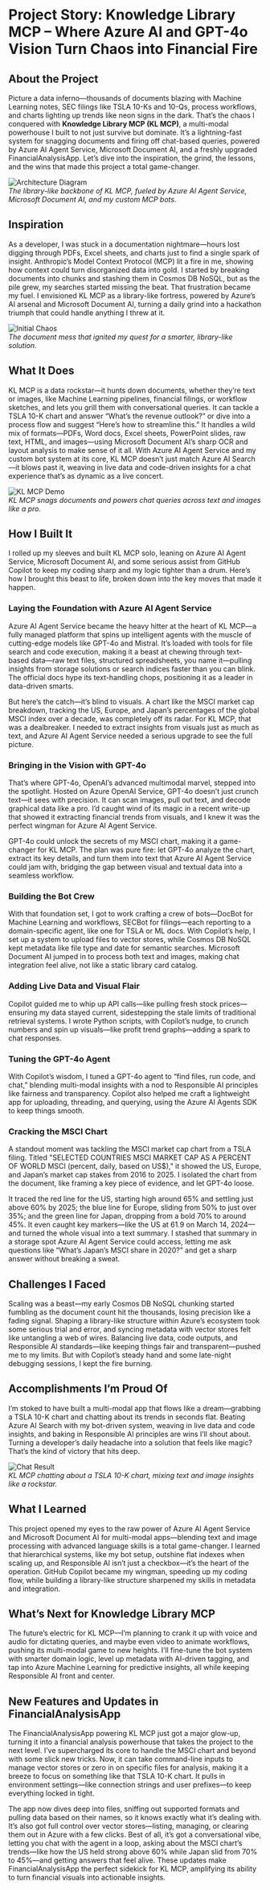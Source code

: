# Project Story: Knowledge Library MCP – Where Azure AI and GPT-4o Vision Turn Chaos into Financial Fire

## About the Project

Picture a data inferno—thousands of documents blazing with Machine Learning notes, SEC filings like TSLA 10-Ks and 10-Qs, process workflows, and charts lighting up trends like neon signs in the dark. That’s the chaos I conquered with **Knowledge Library MCP (KL MCP)**, a multi-modal powerhouse I built to not just survive but dominate. It’s a lightning-fast system for snagging documents and firing off chat-based queries, powered by Azure AI Agent Service, Microsoft Document AI, and a freshly upgraded FinancialAnalysisApp. Let’s dive into the inspiration, the grind, the lessons, and the wins that made this project a total game-changer.

![Architecture Diagram](https://raw.githubusercontent.com/aitrailblazer/Knowledge-Library-MCP/refs/heads/main/img/AIEdgePulse06-1-front.png)  
*The library-like backbone of KL MCP, fueled by Azure AI Agent Service, Microsoft Document AI, and my custom MCP bots.*

## Inspiration

As a developer, I was stuck in a documentation nightmare—hours lost digging through PDFs, Excel sheets, and charts just to find a single spark of insight. Anthropic’s Model Context Protocol (MCP) lit a fire in me, showing how context could turn disorganized data into gold. I started by breaking documents into chunks and stashing them in Cosmos DB NoSQL, but as the pile grew, my searches started missing the beat. That frustration became my fuel. I envisioned KL MCP as a library-like fortress, powered by Azure’s AI arsenal and Microsoft Document AI, turning a daily grind into a hackathon triumph that could handle anything I threw at it.

![Initial Chaos](https://raw.githubusercontent.com/aitrailblazer/Knowledge-Library-MCP/refs/heads/main/img/AIEdgePulse06.png)  
*The document mess that ignited my quest for a smarter, library-like solution.*

## What It Does

KL MCP is a data rockstar—it hunts down documents, whether they’re text or images, like Machine Learning pipelines, financial filings, or workflow sketches, and lets you grill them with conversational queries. It can tackle a TSLA 10-K chart and answer “What’s the revenue outlook?” or dive into a process flow and suggest “Here’s how to streamline this.” It handles a wild mix of formats—PDFs, Word docs, Excel sheets, PowerPoint slides, raw text, HTML, and images—using Microsoft Document AI’s sharp OCR and layout analysis to make sense of it all. With Azure AI Agent Service and my custom bot system at its core, KL MCP doesn’t just match Azure AI Search—it blows past it, weaving in live data and code-driven insights for a chat experience that’s as dynamic as a live concert.

![KL MCP Demo](https://raw.githubusercontent.com/aitrailblazer/Knowledge-Library-MCP/refs/heads/main/img/AIEdgePulse06-front.png)  
*KL MCP snags documents and powers chat queries across text and images like a pro.*

## How I Built It

I rolled up my sleeves and built KL MCP solo, leaning on Azure AI Agent Service, Microsoft Document AI, and some serious assist from GitHub Copilot to keep my coding sharp and my logic tighter than a drum. Here’s how I brought this beast to life, broken down into the key moves that made it happen.

### Laying the Foundation with Azure AI Agent Service

Azure AI Agent Service became the heavy hitter at the heart of KL MCP—a fully managed platform that spins up intelligent agents with the muscle of cutting-edge models like GPT-4o and Mistral. It’s loaded with tools for file search and code execution, making it a beast at chewing through text-based data—raw text files, structured spreadsheets, you name it—pulling insights from storage solutions or search indices faster than you can blink. The official docs hype its text-handling chops, positioning it as a leader in data-driven smarts.

But here’s the catch—it’s blind to visuals. A chart like the MSCI market cap breakdown, tracking the US, Europe, and Japan’s percentages of the global MSCI index over a decade, was completely off its radar. For KL MCP, that was a dealbreaker. I needed to extract insights from visuals just as much as text, and Azure AI Agent Service needed a serious upgrade to see the full picture.

### Bringing in the Vision with GPT-4o

That’s where GPT-4o, OpenAI’s advanced multimodal marvel, stepped into the spotlight. Hosted on Azure OpenAI Service, GPT-4o doesn’t just crunch text—it sees with precision. It can scan images, pull out text, and decode graphical data like a pro. I’d caught wind of its magic in a recent write-up that showed it extracting financial trends from visuals, and I knew it was the perfect wingman for Azure AI Agent Service.

GPT-4o could unlock the secrets of my MSCI chart, making it a game-changer for KL MCP. The plan was pure fire: let GPT-4o analyze the chart, extract its key details, and turn them into text that Azure AI Agent Service could jam with, bridging the gap between visual and textual data into a seamless workflow.

### Building the Bot Crew

With that foundation set, I got to work crafting a crew of bots—DocBot for Machine Learning and workflows, SECBot for filings—each reporting to a domain-specific agent, like one for TSLA or ML docs. With Copilot’s help, I set up a system to upload files to vector stores, while Cosmos DB NoSQL kept metadata like file type and date for semantic searches. Microsoft Document AI jumped in to process both text and images, making chat integration feel alive, not like a static library card catalog.

### Adding Live Data and Visual Flair

Copilot guided me to whip up API calls—like pulling fresh stock prices—ensuring my data stayed current, sidestepping the stale limits of traditional retrieval systems. I wrote Python scripts, with Copilot’s nudge, to crunch numbers and spin up visuals—like profit trend graphs—adding a spark to chat responses.

### Tuning the GPT-4o Agent

With Copilot’s wisdom, I tuned a GPT-4o agent to “find files, run code, and chat,” blending multi-modal insights with a nod to Responsible AI principles like fairness and transparency. Copilot also helped me craft a lightweight app for uploading, threading, and querying, using the Azure AI Agents SDK to keep things smooth.

### Cracking the MSCI Chart

A standout moment was tackling the MSCI market cap chart from a TSLA filing. Titled "SELECTED COUNTRIES MSCI MARKET CAP AS A PERCENT OF WORLD MSCI (percent, daily, based on US$)," it showed the US, Europe, and Japan’s market cap stakes from 2016 to 2025. I isolated the chart from the document, like framing a key piece of evidence, and let GPT-4o loose.

It traced the red line for the US, starting high around 65% and settling just above 60% by 2025; the blue line for Europe, sliding from 50% to just over 35%; and the green line for Japan, dropping from a bold 70% to around 45%. It even caught key markers—like the US at 61.9 on March 14, 2024—and turned the whole visual into a text summary. I stashed that summary in a storage spot Azure AI Agent Service could access, letting me ask questions like “What’s Japan’s MSCI share in 2020?” and get a sharp answer without breaking a sweat.

## Challenges I Faced

Scaling was a beast—my early Cosmos DB NoSQL chunking started fumbling as the document count hit the thousands, losing precision like a fading signal. Shaping a library-like structure within Azure’s ecosystem took some serious trial and error, and syncing metadata with vector stores felt like untangling a web of wires. Balancing live data, code outputs, and Responsible AI standards—like keeping things fair and transparent—pushed me to my limits. But with Copilot’s steady hand and some late-night debugging sessions, I kept the fire burning.

## Accomplishments I’m Proud Of

I’m stoked to have built a multi-modal app that flows like a dream—grabbing a TSLA 10-K chart and chatting about its trends in seconds flat. Beating Azure AI Search with my bot-driven system, weaving in live data and code insights, and baking in Responsible AI principles are wins I’ll shout about. Turning a developer’s daily headache into a solution that feels like magic? That’s the kind of victory that hits deep.

![Chat Result](https://raw.githubusercontent.com/aitrailblazer/Knowledge-Library-MCP/refs/heads/main/img/AIEdgePulse06-02.png)  
*KL MCP chatting about a TSLA 10-K chart, mixing text and image insights like a rockstar.*

## What I Learned

This project opened my eyes to the raw power of Azure AI Agent Service and Microsoft Document AI for multi-modal apps—blending text and image processing with advanced language skills is a total game-changer. I learned that hierarchical systems, like my bot setup, outshine flat indexes when scaling up, and Responsible AI isn’t just a checkbox—it’s the heart of the operation. GitHub Copilot became my wingman, speeding up my coding flow, while building a library-like structure sharpened my skills in metadata and integration.

## What’s Next for Knowledge Library MCP

The future’s electric for KL MCP—I’m planning to crank it up with voice and audio for dictating queries, and maybe even video to animate workflows, pushing its multi-modal game to new heights. I’ll fine-tune the bot system with smarter domain logic, level up metadata with AI-driven tagging, and tap into Azure Machine Learning for predictive insights, all while keeping Responsible AI front and center.

## New Features and Updates in FinancialAnalysisApp

The FinancialAnalysisApp powering KL MCP just got a major glow-up, turning it into a financial analysis powerhouse that takes the project to the next level. I’ve supercharged its core to handle the MSCI chart and beyond with some slick new tricks. Now, it can take command-line inputs to manage vector stores or zero in on specific files for analysis, making it a breeze to focus on something like that TSLA 10-K chart. It pulls in environment settings—like connection strings and user prefixes—to keep everything locked in tight.

The app now dives deep into files, sniffing out supported formats and pulling data based on their names, so it knows exactly what it’s dealing with. It’s also got full control over vector stores—listing, managing, or clearing them out in Azure with a few clicks. Best of all, it’s got a conversational vibe, letting you chat with the agent in a loop, asking about the MSCI chart’s trends—like how the US held strong above 60% while Japan slid from 70% to 45%—and getting answers that feel alive. These updates make FinancialAnalysisApp the perfect sidekick for KL MCP, amplifying its ability to turn financial visuals into actionable insights.